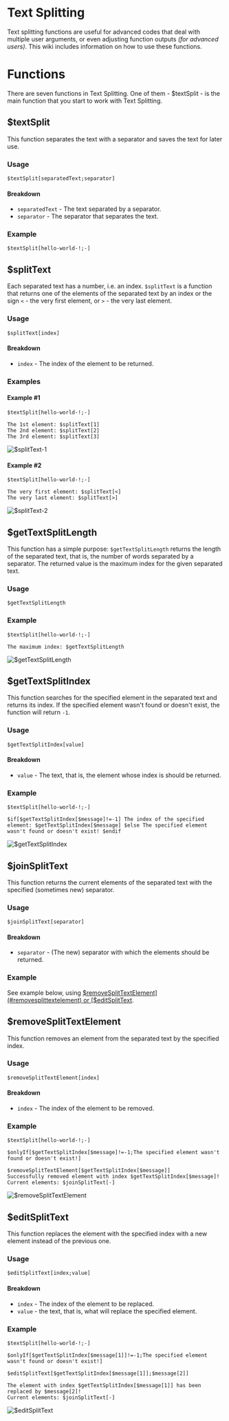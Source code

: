 # Text Splitting
Text splitting functions are useful for advanced codes that deal with multiple user arguments, or even adjusting function outputs *(for advanced users)*. This wiki includes information on how to use these functions.

# Functions
There are seven functions in Text Splitting. One of them - $textSplit - is the main function that you start to work with Text Splitting.

## $textSplit
This function separates the text with a separator and saves the text for later use.

### Usage
```
$textSplit[separatedText;separator]
```

#### Breakdown
- `separatedText` - The text separated by a separator.
- `separator` - The separator that separates the text.

### Example
```
$textSplit[hello-world-!;-]
```

## $splitText
Each separated text has a number, i.e. an index. `$splitText` is a function that returns one of the elements of the separated text by an index or the sign `<` - the very first element, or `>` - the very last element.

### Usage
```
$splitText[index]
```

#### Breakdown
- `index` - The index of the element to be returned.

### Examples

#### Example #1
```
$textSplit[hello-world-!;-]

The 1st element: $splitText[1]
The 2nd element: $splitText[2]
The 3rd element: $splitText[3]
```

![$splitText-1](https://user-images.githubusercontent.com/70456337/209445547-a808333c-9c9f-40b9-aad7-bfe1ea12aee3.png)


#### Example #2
```
$textSplit[hello-world-!;-]

The very first element: $splitText[<]
The very last element: $splitText[>]
```

![$splitText-2](https://user-images.githubusercontent.com/70456337/209445550-a0a38b58-6722-4450-a4d6-ca14dbc03973.png)


## $getTextSplitLength
This function has a simple purpose: `$getTextSplitLength` returns the length of the separated text, that is, the number of words separated by a separator. The returned value is the maximum index for the given separated text.

### Usage
```
$getTextSplitLength
```

### Example
```
$textSplit[hello-world-!;-]

The maximum index: $getTextSplitLength
```

![$getTextSplitLength](https://user-images.githubusercontent.com/70456337/209445774-edec9a26-892f-4028-906b-b7ec08f94df5.png)


## $getTextSplitIndex
This function searches for the specified element in the separated text and returns its index. If the specified element wasn't found or doesn't exist, the function will return `-1`.

### Usage
```
$getTextSplitIndex[value]
```

#### Breakdown
- `value` - The text, that is, the element whose index is should be returned.

### Example
```
$textSplit[hello-world-!;-]

$if[$getTextSplitIndex[$message]!=-1] The index of the specified element: $getTextSplitIndex[$message] $else The specified element wasn't found or doesn't exist! $endif
```

![$getTextSplitIndex](https://user-images.githubusercontent.com/70456337/209445822-b46a7cd7-e724-471d-8c2b-e9da543cb3bc.png)


## $joinSplitText
This function returns the current elements of the separated text with the specified (sometimes new) separator.

### Usage
```
$joinSplitText[separator]
```

#### Breakdown
- `separator` - (The new) separator with which the elements should be returned.

### Example
See example below, using [$removeSplitTextElement](#removesplittextelement) or [$editSplitText](#editsplittext).


## $removeSplitTextElement
This function removes an element from the separated text by the specified index.

### Usage
```
$removeSplitTextElement[index]
```

#### Breakdown
- `index` - The index of the element to be removed.

### Example
```
$textSplit[hello-world-!;-]

$onlyIf[$getTextSplitIndex[$message]!=-1;The specified element wasn't found or doesn't exist!]

$removeSplitTextElement[$getTextSplitIndex[$message]]
Successfully removed element with index $getTextSplitIndex[$message]!
Current elements: $joinSplitText[-]
```

![$removeSplitTextElement](https://user-images.githubusercontent.com/70456337/209445832-e8922a39-c311-4d20-bb19-cddc2db18ecc.png)


## $editSplitText
This function replaces the element with the specified index with a new element instead of the previous one.

### Usage
```
$editSplitText[index;value]
```

#### Breakdown
- `index` - The index of the element to be replaced.
- `value` - the text, that is, what will replace the specified element.

### Example
```
$textSplit[hello-world-!;-]

$onlyIf[$getTextSplitIndex[$message[1]]!=-1;The specified element wasn't found or doesn't exist!]

$editSplitText[$getTextSplitIndex[$message[1]];$message[2]]

The element with index $getTextSplitIndex[$message[1]] has been replaced by $message[2]!
Current elements: $joinSplitText[-]
```

![$editSplitText](https://user-images.githubusercontent.com/70456337/209445845-df23ab33-e4e5-4918-8c48-bcd8fd3b6fc8.png)
